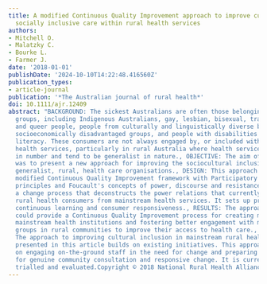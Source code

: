 ```yaml
---
title: A modified Continuous Quality Improvement approach to improve culturally and
  socially inclusive care within rural health services
authors:
- Mitchell O.
- Malatzky C.
- Bourke L.
- Farmer J.
date: '2018-01-01'
publishDate: '2024-10-10T14:22:48.416560Z'
publication_types:
- article-journal
publication: '*The Australian journal of rural health*'
doi: 10.1111/ajr.12409
abstract: "BACKGROUND: The sickest Australians are often those belonging to non-privileged
  groups, including Indigenous Australians, gay, lesbian, bisexual, transsexual, intersex
  and queer people, people from culturally and linguistically diverse backgrounds,
  socioeconomically disadvantaged groups, and people with disabilities and low English
  literacy. These consumers are not always engaged by, or included within, mainstream
  health services, particularly in rural Australia where health services are limited
  in number and tend to be generalist in nature., OBJECTIVE: The aim of this study
  was to present a new approach for improving the sociocultural inclusivity of mainstream,
  generalist, rural, health care organisations., DESIGN: This approach combines a
  modified Continuous Quality Improvement framework with Participatory Action Research
  principles and Foucault's concepts of power, discourse and resistance to develop
  a change process that deconstructs the power relations that currently exclude marginalised
  rural health consumers from mainstream health services. It sets up processes for
  continuous learning and consumer responsiveness., RESULTS: The approach proposed
  could provide a Continuous Quality Improvement process for creating more inclusive
  mainstream health institutions and fostering better engagement with many marginalised
  groups in rural communities to improve their access to health care., CONCLUSION:
  The approach to improving cultural inclusion in mainstream rural health services
  presented in this article builds on existing initiatives. This approach focuses
  on engaging on-the-ground staff in the need for change and preparing the service
  for genuine community consultation and responsive change. It is currently being
  trialled and evaluated.Copyright © 2018 National Rural Health Alliance Ltd."
---
```

